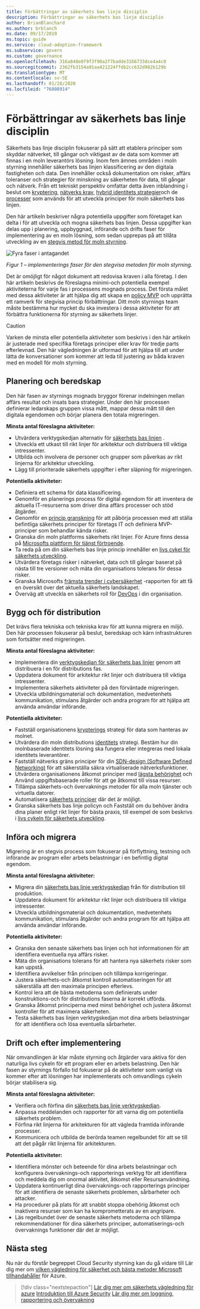 ```yaml
---
title: Förbättringar av säkerhets bas linje disciplin
description: Förbättringar av säkerhets bas linje disciplin
author: BrianBlanchard
ms.author: brblanch
ms.date: 09/17/2019
ms.topic: guide
ms.service: cloud-adoption-framework
ms.subservice: govern
ms.custom: governance
ms.openlocfilehash: 316a848e0f9f3f90a2f7badde3166733dce4a4c0
ms.sourcegitcommit: 2362fb3154a91aa421224ffdb2cc632d982b129b
ms.translationtype: MT
ms.contentlocale: sv-SE
ms.lasthandoff: 01/28/2020
ms.locfileid: "76808914"
---
```

# <a name="security-baseline-discipline-improvement"></a>Förbättringar av säkerhets bas linje disciplin

Säkerhets bas linje disciplin fokuserar på sätt att etablera principer som skyddar nätverket, till gångar och viktigast av de data som kommer att finnas i en moln leverantörs lösning. Inom fem ämnes områden i moln styrning innehåller säkerhets bas linjen klassificering av den digitala fastigheten och data. Den innehåller också dokumentation om risker, affärs toleranser och strategier för minskning av säkerheten för data, till gångar och nätverk. Från ett tekniskt perspektiv omfattar detta även inblandning i beslut om [kryptering](../../decision-guides/encryption/index.md), [nätverks krav](../../decision-guides/software-defined-network/index.md), [hybrid identitets strategier](../../decision-guides/identity/index.md)och de [processer](./compliance-processes.md) som används för att utveckla principer för moln säkerhets bas linjen.

Den här artikeln beskriver några potentiella uppgifter som företaget kan delta i för att utveckla och mogna säkerhets bas linjen. Dessa uppgifter kan delas upp i planering, uppbyggnad, införande och drifts faser för implementering av en moln lösning, som sedan upprepas på att tillåta utveckling av en [stegvis metod för moln styrning](../guides/index.md#an-incremental-approach-to-cloud-governance).

![Fyra faser i antagandet](../../_images/govern/adoption-phases.png)

*Figur 1 – implementerings faser för den stegvisa metoden för moln styrning.*

Det är omöjligt för något dokument att redovisa kraven i alla företag. I den här artikeln beskrivs de föreslagna minimi-och potentiella exempel aktiviteterna för varje fas i processens mognads process. Det första målet med dessa aktiviteter är att hjälpa dig att skapa en [policy MVP](../guides/index.md#an-incremental-approach-to-cloud-governance) och upprätta ett ramverk för stegvisa princip förbättringar. Ditt moln styrnings team måste bestämma hur mycket du ska investera i dessa aktiviteter för att förbättra funktionerna för styrning av säkerhets linjer.

> [!CAUTION]
> Varken de minsta eller potentiella aktiviteter som beskrivs i den här artikeln är justerade med specifika företags principer eller krav för tredje parts efterlevnad. Den här vägledningen är utformad för att hjälpa till att under lätta de konversationer som kommer att leda till justering av båda kraven med en modell för moln styrning.

## <a name="planning-and-readiness"></a>Planering och beredskap

Den här fasen av styrnings mognads bryggor förenar indelningen mellan affärs resultat och insats bara strategier. Under den här processen definierar ledarskaps gruppen vissa mått, mappar dessa mått till den digitala egendomen och börjar planera den totala migreringen.

**Minsta antal föreslagna aktiviteter:**

- Utvärdera verktygskedjan alternativ för [säkerhets bas linjen](./toolchain.md) .
- Utveckla ett utkast till rikt linjer för arkitektur och distribuera till viktiga intressenter.
- Utbilda och involvera de personer och grupper som påverkas av rikt linjerna för arkitektur utveckling.
- Lägg till prioriterade säkerhets uppgifter i efter släpning för migreringen.

**Potentiella aktiviteter:**

- Definiera ett schema för data klassificering.
- Genomför en planerings process för digital egendom för att inventera de aktuella IT-resurserna som driver dina affärs processer och stöd åtgärder.
- Genomför en [princip granskning](../../govern/policy-compliance/cloud-policy-review.md) för att påbörja processen med att ställa befintliga säkerhets principer för företags IT och definiera MVP-principer som behandlar kända risker.
- Granska din moln plattforms säkerhets rikt linjer. För Azure finns dessa på [Microsofts plattform för tjänst förtroende](https://www.microsoft.com/trustcenter/stp/default.aspx).
- Ta reda på om din säkerhets bas linje princip innehåller en [livs cykel för säkerhets utveckling](https://www.microsoft.com/securityengineering/sdl).
- Utvärdera företags risker i nätverket, data och till gångar baserat på nästa till tre versioner och mäta din organisations tolerans för dessa risker.
- Granska Microsofts [främsta trender i cybersäkerhet](https://www.microsoft.com/security/operations/security-intelligence-report) -rapporten för att få en översikt över det aktuella säkerhets landskapet.
- Överväg att utveckla en säkerhets roll för [DevOps](https://www.microsoft.com/en-us/securityengineering/devsecops) i din organisation.

<!-- "en-us" location is required for the URL above. -->

## <a name="build-and-predeployment"></a>Bygg och för distribution

Det krävs flera tekniska och tekniska krav för att kunna migrera en miljö. Den här processen fokuserar på beslut, beredskap och kärn infrastrukturen som fortsätter med migreringen.

**Minsta antal föreslagna aktiviteter:**

- Implementera din [verktygskedjan för säkerhets bas linjer](./toolchain.md) genom att distribuera i en för distributions fas.
- Uppdatera dokument för arkitektur rikt linjer och distribuera till viktiga intressenter.
- Implementera säkerhets aktiviteter på den förväntade migreringen.
- Utveckla utbildningsmaterial och dokumentation, medvetenhets kommunikation, stimulans åtgärder och andra program för att hjälpa att använda användar införande.

**Potentiella aktiviteter:**

- Fastställ organisationens [krypterings](../../decision-guides/encryption/index.md) strategi för data som hanteras av molnet.
- Utvärdera din moln distributions [identitets](../../decision-guides/identity/index.md) strategi. Bestäm hur din molnbaserade identitets lösning ska fungera eller integreras med lokala identitets leverantörer.
- Fastställ nätverks gräns principer för din [SDN-design (Software Defined Networking)](../../decision-guides/software-defined-network/index.md) för att säkerställa säkra virtualiserade nätverksfunktioner.
- Utvärdera organisationens åtkomst principer med [lägsta behörighet](https://docs.microsoft.com/azure/active-directory/users-groups-roles/roles-delegate-by-task) och Använd uppgiftsbaserade roller för att ge åtkomst till vissa resurser.
- Tillämpa säkerhets-och övervaknings metoder för alla moln tjänster och virtuella datorer.
- Automatisera [säkerhets principer](../../decision-guides/policy-enforcement/index.md) där det är möjligt.
- Granska säkerhets bas linje policyn och Fastställ om du behöver ändra dina planer enligt rikt linjer för bästa praxis, till exempel de som beskrivs i [livs cykeln för säkerhets utveckling](https://www.microsoft.com/securityengineering/sdl).

## <a name="adopt-and-migrate"></a>Införa och migrera

Migrering är en stegvis process som fokuserar på förflyttning, testning och införande av program eller arbets belastningar i en befintlig digital egendom.

**Minsta antal föreslagna aktiviteter:**

- Migrera din [säkerhets bas linje verktygskedjan](./toolchain.md) från för distribution till produktion.
- Uppdatera dokument för arkitektur rikt linjer och distribuera till viktiga intressenter.
- Utveckla utbildningsmaterial och dokumentation, medvetenhets kommunikation, stimulans åtgärder och andra program för att hjälpa att använda användar införande.

**Potentiella aktiviteter:**

- Granska den senaste säkerhets bas linjen och hot informationen för att identifiera eventuella nya affärs risker.
- Mäta din organisations tolerans för att hantera nya säkerhets risker som kan uppstå.
- Identifiera avvikelser från principen och tillämpa korrigeringar.
- Justera säkerhets-och åtkomst kontroll automatiseringen för att säkerställa att den maximala principen efterlevs.
- Kontrol lera att de bästa metoderna som definierats under konstruktions-och för distributions faserna är korrekt utförda.
- Granska åtkomst principerna med minst behörighet och justera åtkomst kontroller för att maximera säkerheten.
- Testa säkerhets bas linjen verktygskedjan mot dina arbets belastningar för att identifiera och lösa eventuella sårbarheter.

## <a name="operate-and-post-implementation"></a>Drift och efter implementering

När omvandlingen är klar måste styrning och åtgärder vara aktiva för den naturliga livs cykeln för ett program eller en arbets belastning. Den här fasen av styrnings förfallo tid fokuserar på de aktiviteter som vanligt vis kommer efter att lösningen har implementerats och omvandlings cykeln börjar stabilisera sig.

**Minsta antal föreslagna aktiviteter:**

- Verifiera och förfina din [säkerhets bas linje verktygskedjan](./toolchain.md).
- Anpassa meddelanden och rapporter för att varna dig om potentiella säkerhets problem.
- Förfina rikt linjerna för arkitekturen för att vägleda framtida införande processer.
- Kommunicera och utbilda de berörda teamen regelbundet för att se till att det pågår rikt linjerna för arkitekturen.

**Potentiella aktiviteter:**

- Identifiera mönster och beteende för dina arbets belastningar och konfigurera övervaknings-och rapporterings verktyg för att identifiera och meddela dig om onormal aktivitet, åtkomst eller Resursanvändning.
- Uppdatera kontinuerligt dina övervaknings-och rapporterings principer för att identifiera de senaste säkerhets problemen, sårbarheter och attacker.
- Ha procedurer på plats för att snabbt stoppa obehörig åtkomst och inaktivera resurser som kan ha komprometterats av en angripare.
- Läs regelbundet över de senaste säkerhets metoderna och tillämpa rekommendationer för dina säkerhets principer, automatiserings-och övervaknings funktioner där det är möjligt.

## <a name="next-steps"></a>Nästa steg

Nu när du förstår begreppet Cloud Security styrning kan du gå vidare till Lär dig mer om [vilken vägledning för säkerhet och bästa metoder Microsoft tillhandahåller](./azure-security-guidance.md) för Azure.

> [!div class="nextstepaction"]
> [Lär dig mer om säkerhets vägledning för azure](./azure-security-guidance.md)
> [Introduktion till Azure Security](https://docs.microsoft.com/azure/security/azure-security)
> [Lär dig mer om loggning, rapportering och övervakning](../../decision-guides/logging-and-reporting/index.md)
